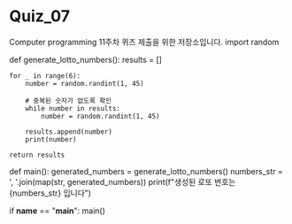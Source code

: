# Quiz_07
Computer programming 11주차 퀴즈 제출을 위한 저장소입니다.
import random

def generate_lotto_numbers():
    results = []

    for _ in range(6):
        number = random.randint(1, 45)

        # 중복된 숫자가 없도록 확인
        while number in results:
            number = random.randint(1, 45)

        results.append(number)
        print(number)

    return results

def main():
    generated_numbers = generate_lotto_numbers()
    numbers_str = ', '.join(map(str, generated_numbers))
    print(f"생성된 로또 번호는 {numbers_str} 입니다")

if __name__ == "__main__":
    main()
